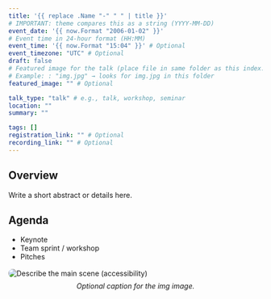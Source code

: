 ```yaml
---
title: '{{ replace .Name "-" " " | title }}'
# IMPORTANT: theme compares this as a string (YYYY-MM-DD)
event_date: '{{ now.Format "2006-01-02" }}'
# Event time in 24-hour format (HH:MM)
event_time: '{{ now.Format "15:04" }}' # Optional
event_timezone: "UTC" # Optional
draft: false
# Featured image for the talk (place file in same folder as this index.md)
# Example: : "img.jpg" → looks for img.jpg in this folder
featured_image: "" # Optional

talk_type: "talk" # e.g., talk, workshop, seminar
location: ""
summary: ""

tags: []
registration_link: "" # Optional
recording_link: "" # Optional
---
```


<!--
Place your images in the same folder as this index.md, e.g.:

content/talks/{{ .Name }}/
  ├─ index.md
  ├─ img.jpg          ← featured image for cards/lists
  └─ speakers.jpg      ← additional images for content

Reference images in content using: ![Alt text](image.jpg)
-->

## Overview

Write a short abstract or details here.

## Agenda

- Keynote
- Team sprint / workshop
- Pitches

<div style="max-width: 900px; margin: 1rem auto;">
  <img src="img.jpg" alt="Describe the main scene (accessibility)" style="max-width: 100%; height: auto; border-radius: 0.5rem;">
  <p style="text-align: center; font-style: italic; margin-top: 0.5rem;">Optional caption for the img image.</p>
</div>
